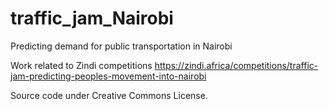 # traffic_jam_Nairobi
Predicting demand for public transportation in Nairobi

Work related to Zindi competitions https://zindi.africa/competitions/traffic-jam-predicting-peoples-movement-into-nairobi

Source code under Creative Commons License.
